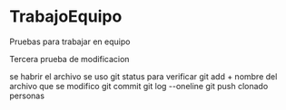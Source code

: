 # TrabajoEquipo
Pruebas para trabajar en equipo

Tercera prueba de modificacion

se habrir el archivo
se uso git status para verificar
git add + nombre del archivo que se modifico
git commit 
git log --oneline
git push clonado personas